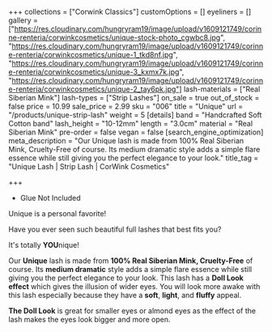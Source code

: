 +++
collections = ["Corwink Classics"]
customOptions = []
eyeliners = []
gallery = ["https://res.cloudinary.com/hungryram19/image/upload/v1609121749/corinne-renteria/corwinkcosmetics/unique-stock-photo_cgwbc8.jpg", "https://res.cloudinary.com/hungryram19/image/upload/v1609121749/corinne-renteria/corwinkcosmetics/unique-1_tkd8nf.jpg", "https://res.cloudinary.com/hungryram19/image/upload/v1609121749/corinne-renteria/corwinkcosmetics/unique-3_kxmx7k.jpg", "https://res.cloudinary.com/hungryram19/image/upload/v1609121749/corinne-renteria/corwinkcosmetics/unique-2_tay6pk.jpg"]
lash-materials = ["Real Siberian Mink"]
lash-types = ["Strip Lashes"]
on_sale = true
out_of_stock = false
price = 10.99
sale_price = 2.99
sku = "006"
title = "Unique"
url = "/products/unique-strip-lash"
weight = 5
[details]
band = "Handcrafted Soft Cotton band"
lash_height = "10-12mm"
length = "3.0cm"
material = "Real Siberian Mink"
pre-order = false
vegan = false
[search_engine_optimization]
meta_description = "Our Unique lash is made from 100% Real Siberian Mink, Cruelty-Free of course. Its medium dramatic style adds a simple flare essence while still giving you the perfect elegance to your look."
title_tag = "Unique Lash | Strip Lash | CorWink Cosmetics"

+++
* Glue Not Included

Unique is a personal favorite!

Have you ever seen such beautiful full lashes that best fits you?

It's totally **YOU**nique!

Our **Unique** lash is made from **100% Real Siberian Mink, Cruelty-Free** of course. Its **medium dramatic** style adds a simple flare essence while still giving you the perfect elegance to your look. This lash has a **Doll Look effect** which gives the illusion of wider eyes. You will look more awake with this lash especially because they have a **soft**, **light**, and **fluffy** appeal.

**The Doll Look** is great for smaller eyes or almond eyes as the effect of the lash makes the eyes look bigger and more open.